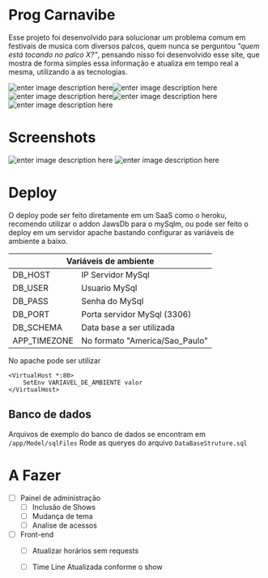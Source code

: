# Prog Carnavibe

Esse projeto foi desenvolvido para solucionar um problema comum em festivais de musica com diversos palcos, quem nunca se perguntou *"quem está tocando no palco X?"*, pensando nisso foi desenvolvido esse site, que mostra de forma simples essa informação e atualiza em tempo real a mesma, utilizando a as tecnologias.

![enter image description here](https://img.shields.io/badge/PHP-777BB4?style=for-the-badge&logo=php&logoColor=white)![enter image description here](https://img.shields.io/badge/JavaScript-F7DF1E?style=for-the-badge&logo=javascript&logoColor=black)![enter image description here](https://img.shields.io/badge/HTML5-E34F26?style=for-the-badge&logo=html5&logoColor=white)![enter image description here](https://img.shields.io/badge/CSS3-1572B6?style=for-the-badge&logo=css3&logoColor=white)![enter image description here](https://img.shields.io/badge/MySQL-00000F?style=for-the-badge&logo=mysql&logoColor=white)

# Screenshots
![enter image description here](https://user-images.githubusercontent.com/53221408/152875431-c1e2541d-18ce-44be-95c2-1bc809034f91.png)   ![enter image description here](https://user-images.githubusercontent.com/53221408/152875426-2c05c55a-3e3d-4192-9393-8b6c065d558c.png)


# Deploy

O deploy pode ser feito diretamente em um SaaS como o heroku, recomendo utilizar o addon JawsDb para o mySqlm, ou pode ser feito o deploy em um servidor apache bastando configurar as variáveis de ambiente a baixo.
<table class="tg">
<thead>
  <tr>
    <th colspan="2"> Variáveis de ambiente</th>
  </tr>
</thead>
<tbody>
  <tr>
    <td>DB_HOST</td>
    <td>IP Servidor MySql</td>
  </tr>
  <tr>
    <td>DB_USER</td>
    <td>Usuario MySql</td>
  </tr>
  <tr>
    <td>DB_PASS</td>
    <td>Senha do MySql</td>
  </tr>
  <tr>
    <td>DB_PORT</td>
    <td>Porta servidor MySql (3306)</td>
  </tr>
  <tr>
    <td>DB_SCHEMA</td>
    <td>Data base a ser utilizada</td>
  </tr>
  <tr>
    <td>APP_TIMEZONE</td>
    <td> No formato "America/Sao_Paulo"</td>
  </tr>
  
</tbody>
</table>
No apache pode ser utilizar 

    <VirtualHost *:80>
	    SetEnv VARIAVEL_DE_AMBIENTE valor
    </VirtualHost>

## Banco de dados
Arquivos de exemplo do banco de dados se encontram em `/app/Model/sqlFiles`
Rode as queryes do arquivo `DataBaseStruture.sql`


# A Fazer

 - [ ] Painel de administração
	 - [ ] Inclusão de Shows 
	 - [ ] Mudança de tema
	 - [ ] Analise de acessos
- [ ] Front-end
	- [ ] Atualizar horários sem requests
	- [ ]  Time Line Atualizada conforme o show

